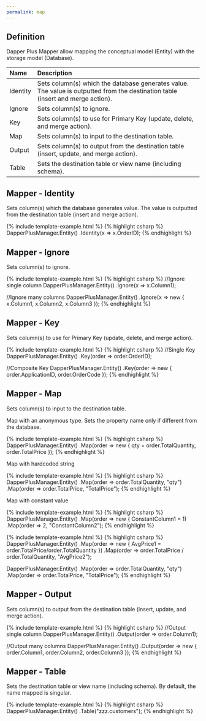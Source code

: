 ```yaml
---
permalink: map
---
```


## Definition

Dapper Plus Mapper allow mapping the conceptual model (Entity) with the storage model (Database).


| Name	   | Description |
| :--------| :-----------|
|Identity	|Sets column(s) which the database generates value. The value is outputted from the destination table (insert and merge action).|
|Ignore	|Sets column(s) to ignore.|
|Key	|Sets column(s) to use for Primary Key (update, delete, and merge action).|
|Map	|Sets column(s) to input to the destination table.|
|Output	|Sets column(s) to output from the destination table (insert, update, and merge action).|
|Table	|Sets the destination table or view name (including schema).|

## Mapper - Identity

Sets column(s) which the database generates value. The value is outputted from the destination table (insert and merge action).

{% include template-example.html %} 
{% highlight csharp %}
DapperPlusManager.Entity<Order>()
                 .Identity(x => x.OrderID);
{% endhighlight %}

## Mapper - Ignore

Sets column(s) to ignore.

{% include template-example.html %} 
{% highlight csharp %}
//Ignore single column
DapperPlusManager.Entity<Order>()
                 .Ignore(x => x.Column1);

//Ignore many columns
DapperPlusManager.Entity<Order>()
                 .Ignore(x => new { x.Column1, x.Column2, x.Column3 });
{% endhighlight %}

## Mapper - Key

Sets column(s) to use for Primary Key (update, delete, and merge action).

{% include template-example.html %} 
{% highlight csharp %}
//Single Key
DapperPlusManager.Entity<Order>()
                 .Key(order => order.OrderID);

//Composite Key
DapperPlusManager.Entity<Order>()
                 .Key(order => new { order.ApplicationID, order.OrderCode });
{% endhighlight %}

## Mapper - Map

Sets column(s) to input to the destination table. 

Map with an anonymous type. Sets the property name only if different from the database.

{% include template-example.html %} 
{% highlight csharp %}
DapperPlusManager.Entity<Order>()
                 .Map(order => new { qty = order.TotalQuantity, order.TotalPrice });
{% endhighlight %}

Map with hardcoded string

{% include template-example.html %} 
{% highlight csharp %}
DapperPlusManager.Entity<Order>()
                 .Map(order => order.TotalQuantity, "qty")
				 .Map(order => order.TotalPrice, "TotalPrice");
{% endhighlight %}

Map with constant value

{% include template-example.html %} 
{% highlight csharp %}
DapperPlusManager.Entity<Order>()
                 .Map(order => new { ConstantColumn1 = 1)
				 .Map(order => 2, "ConstantColumn2");
{% endhighlight %}

{% include template-example.html %} 
{% highlight csharp %}
DapperPlusManager.Entity<Order>()
                 .Map(order => new { AvgPrice1 = order.TotalPrice/order.TotalQuantity })
                 .Map(order => order.TotalPrice / order.TotalQuantity, "AvgPrice2");

DapperPlusManager.Entity<Order>()
                 .Map(order => order.TotalQuantity, "qty")
				 .Map(order => order.TotalPrice, "TotalPrice");
{% endhighlight %}

## Mapper - Output

Sets column(s) to output from the destination table (insert, update, and merge action).

{% include template-example.html %} 
{% highlight csharp %}
//Output single column
DapperPlusManager.Entity<Order>()
                 .Output(order => order.Column1);

//Output many columns
DapperPlusManager.Entity<Order>()
                 .Output(order => new { order.Column1, order.Column2, order.Column3 });
{% endhighlight %}

## Mapper - Table

Sets the destination table or view name (including schema). By default, the name mapped is singular.

{% include template-example.html %} 
{% highlight csharp %}
DapperPlusManager.Entity<Order>()
                 .Table("zzz.customers");
{% endhighlight %}
